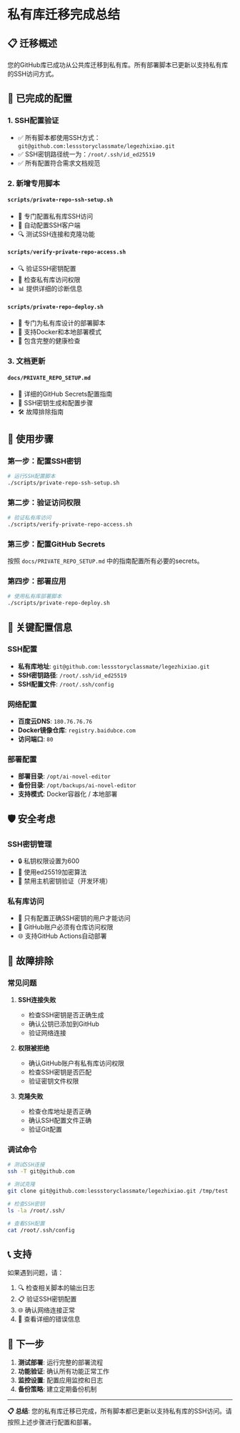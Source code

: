 # 私有库迁移完成总结

## 📋 迁移概述

您的GitHub库已成功从公共库迁移到私有库。所有部署脚本已更新以支持私有库的SSH访问方式。

## 🔧 已完成的配置

### 1. SSH配置验证
- ✅ 所有脚本都使用SSH方式：`git@github.com:lessstoryclassmate/legezhixiao.git`
- ✅ SSH密钥路径统一为：`/root/.ssh/id_ed25519`
- ✅ 所有配置符合需求文档规范

### 2. 新增专用脚本

#### `scripts/private-repo-ssh-setup.sh`
- 🔑 专门配置私有库SSH访问
- 🔧 自动配置SSH客户端
- 🔍 测试SSH连接和克隆功能

#### `scripts/verify-private-repo-access.sh`
- 🔍 验证SSH密钥配置
- 🔐 检查私有库访问权限
- 📊 提供详细的诊断信息

#### `scripts/private-repo-deploy.sh`
- 🚀 专门为私有库设计的部署脚本
- 🐳 支持Docker和本地部署模式
- 🏥 包含完整的健康检查

### 3. 文档更新

#### `docs/PRIVATE_REPO_SETUP.md`
- 📝 详细的GitHub Secrets配置指南
- 🔑 SSH密钥生成和配置步骤
- 🛠️ 故障排除指南

## 🚀 使用步骤

### 第一步：配置SSH密钥
```bash
# 运行SSH配置脚本
./scripts/private-repo-ssh-setup.sh
```

### 第二步：验证访问权限
```bash
# 验证私有库访问
./scripts/verify-private-repo-access.sh
```

### 第三步：配置GitHub Secrets
按照 `docs/PRIVATE_REPO_SETUP.md` 中的指南配置所有必要的secrets。

### 第四步：部署应用
```bash
# 使用私有库部署脚本
./scripts/private-repo-deploy.sh
```

## 🔐 关键配置信息

### SSH配置
- **私有库地址**: `git@github.com:lessstoryclassmate/legezhixiao.git`
- **SSH密钥路径**: `/root/.ssh/id_ed25519`
- **SSH配置文件**: `/root/.ssh/config`

### 网络配置
- **百度云DNS**: `180.76.76.76`
- **Docker镜像仓库**: `registry.baidubce.com`
- **访问端口**: `80`

### 部署配置
- **部署目录**: `/opt/ai-novel-editor`
- **备份目录**: `/opt/backups/ai-novel-editor`
- **支持模式**: Docker容器化 / 本地部署

## 🛡️ 安全考虑

### SSH密钥管理
- 🔒 私钥权限设置为600
- 🔑 使用ed25519加密算法
- 🚫 禁用主机密钥验证（开发环境）

### 私有库访问
- 🔐 只有配置正确SSH密钥的用户才能访问
- 🔑 GitHub账户必须有仓库访问权限
- 🌐 支持GitHub Actions自动部署

## 🔧 故障排除

### 常见问题

1. **SSH连接失败**
   - 检查SSH密钥是否正确生成
   - 确认公钥已添加到GitHub
   - 验证网络连接

2. **权限被拒绝**
   - 确认GitHub账户有私有库访问权限
   - 检查SSH密钥是否匹配
   - 验证密钥文件权限

3. **克隆失败**
   - 检查仓库地址是否正确
   - 确认SSH配置文件正确
   - 验证Git配置

### 调试命令
```bash
# 测试SSH连接
ssh -T git@github.com

# 测试克隆
git clone git@github.com:lessstoryclassmate/legezhixiao.git /tmp/test

# 检查SSH密钥
ls -la /root/.ssh/

# 查看SSH配置
cat /root/.ssh/config
```

## 📞 支持

如果遇到问题，请：

1. 🔍 检查相关脚本的输出日志
2. 📋 验证SSH密钥配置
3. 🌐 确认网络连接正常
4. 📝 查看详细的错误信息

## 🎯 下一步

1. **测试部署**: 运行完整的部署流程
2. **功能验证**: 确认所有功能正常工作
3. **监控设置**: 配置应用监控和日志
4. **备份策略**: 建立定期备份机制

---

**📋 总结**: 您的私有库迁移已完成，所有脚本都已更新以支持私有库的SSH访问。请按照上述步骤进行配置和部署。
